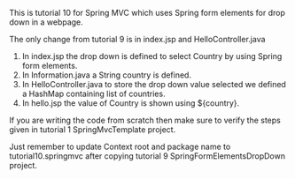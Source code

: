 This is tutorial 10 for Spring MVC which uses Spring form elements for drop down in a webpage.

The only change from tutorial 9 is in index.jsp and HelloController.java

1. In index.jsp the drop down is defined to select Country by using Spring form elements.
2. In Information.java a String country is defined.
3. In HelloController.java to store the drop down value selected we defined a HashMap containing list of countries.
4. In hello.jsp the value of Country is shown using ${country}.

If you are writing the code from scratch then make sure to verify the steps given in tutorial 1 SpringMvcTemplate project.

Just remember to update Context root and package name to tutorial10.springmvc after copying tutorial 9 SpringFormElementsDropDown project.
